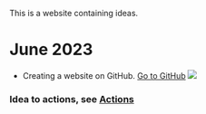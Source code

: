 This is a website containing ideas. 

# June 2023

- Creating a website on GitHub. [Go to GitHub](https://github.com) 
![](https://thurrott.s3.amazonaws.com/wp-content/uploads/sites/2/2023/01/GitHub.jpeg)

### Idea to actions, see [Actions](action.md)
